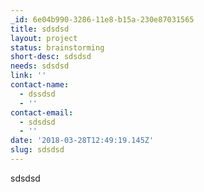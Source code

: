 ```yaml
---
_id: 6e04b990-3286-11e8-b15a-230e87031565
title: sdsdsd
layout: project
status: brainstorming
short-desc: sdsdsd
needs: sdsdsd
link: ''
contact-name:
  - dssdsd
  - ''
contact-email:
  - sdsdsd
  - ''
date: '2018-03-28T12:49:19.145Z'
slug: sdsdsd
---
```

sdsdsd
